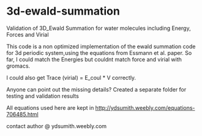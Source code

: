 # 3d-ewald-summation
Validation of 3D_Ewald Summation for water molecules including Energy, Forces and Virial

This code is a non optimized implementation of the ewald summation code for 3d periodic system,using the equations from Essmann et al. paper. So far, I could match the Energies but couldnt match force and virial with gromacs.

I could also get Trace (virial) = E_coul * V correctly.

Anyone can point out the missing details?
Created a separate folder for testing and validation results

All equations used here are kept in http://ydsumith.weebly.com/equations-706485.html

contact author @ ydsumith.weebly.com
